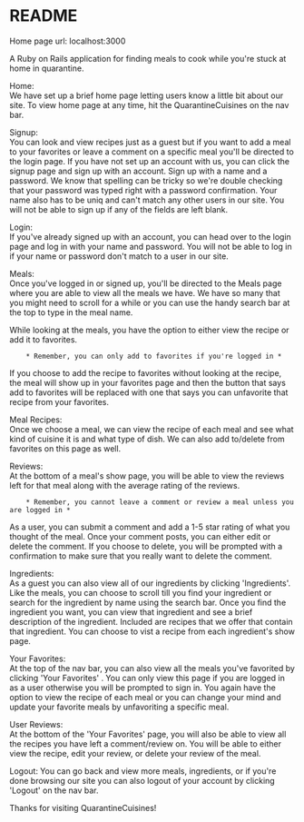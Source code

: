 # README

Home page url: localhost:3000

A Ruby on Rails application for finding meals to cook while you're stuck at home in quarantine. 

Home:   
    We have set up a brief home page letting users know a little bit about our site. To view home page at any time, hit the QuarantineCuisines on the nav bar.

Signup:      
You can look and view recipes just as a guest but if you want to add a meal to your favorites or leave a comment on a specific meal you'll be directed to the login page. If you have not set up an account with us, you can click the signup page and sign up with an account. Sign up with a name and a password. We know that spelling can be tricky so we're double checking that your password was typed right with a password confirmation. Your name also has to be uniq and can't match any other users in our site. You will not be able to sign up if any of the fields are left blank.

Login:      
If you've already signed up with an account, you can head over to the login page and log in with your name and password. You will not be able to log in if your name or password don't match to a user in our site.

 Meals:         
Once you've logged in or signed up, you'll be directed to the Meals page where you are able to view all the meals we have. We have so many that you might need to scroll for a while or you can use the handy search bar at the top to type in the meal name. 
 
 While looking at the meals, you have the option to either view the recipe or add it to favorites.  

        * Remember, you can only add to favorites if you're logged in * 

 If you choose to add the recipe to favorites without looking at the recipe,  the meal will show up in your favorites page and then the button that says add to favorites will be replaced with one that says you can unfavorite that recipe from your favorites. 
    
Meal Recipes:       
Once we choose a meal, we can view the recipe of each meal and see what kind of cuisine it is and what type of dish. We can also add to/delete from favorites on this page as well. 
    
Reviews:        
At the bottom of a meal's show page, you will be able to view the reviews left for that meal along with the average rating of the reviews.
     
        * Remember, you cannot leave a comment or review a meal unless you are logged in * 
    
As a user, you can submit a comment and add a 1-5 star rating of what you thought of the meal. Once your comment posts, you can either edit or delete the comment. If you choose to delete, you will be prompted with a confirmation to make sure that you really want to delete the comment.

Ingredients:        
As a guest you can also view all of our ingredients by clicking 'Ingredients'. Like the meals, you can choose to scroll till you find your ingredient or search for the ingredient by name using the search bar. Once you find the ingredient you want, you can view that ingredient and see a brief description of the ingredient. Included are recipes that we offer that contain that ingredient. You can choose to vist a recipe from each ingredient's show page.

Your Favorites:     
At the top of the nav bar, you can also view all the meals you've favorited by clicking 'Your Favorites' . You can only view this page if you are logged in as a user otherwise you will be prompted to sign in. You again have the option to view the recipe of each meal or you can change your mind and update your favorite meals by unfavoriting a specific meal.

User Reviews:       
At the bottom of the 'Your Favorites' page, you will also be able to view all the recipes you have left a comment/review on. You will be able to either view the recipe, edit your review, or delete your review of the meal. 

Logout:
You can go back and view more meals, ingredients, or if you're done browsing our site you can also logout of your account by clicking 'Logout' on the nav bar.
    

Thanks for visiting QuarantineCuisines! 
